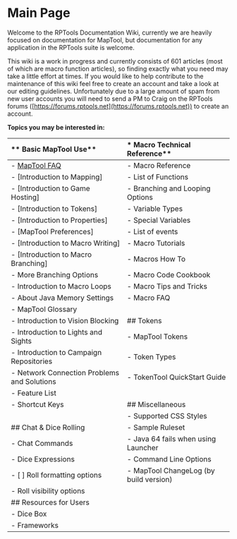 # Main Page
Welcome to the RPTools Documentation Wiki, currently we are heavily focused on documentation for MapTool, but documentation for any application in the RPTools suite is welcome.

This wiki is a work in progress and currently consists of 601 articles (most of which are macro function articles), so finding exactly what you need may take a little effort at times. If you would like to help contribute to the maintenance of this wiki feel free to create an account and take a look at our editing guidelines. Unfortunately due to a large amount of spam from new user accounts you will need to send a PM to Craig on the RPTools forums ([https://forums.rptools.net](https://forums.rptools.net)) to create an account.

**Topics you may be interested in:**

|** Basic MapTool Use**                              | * Macro Technical Reference**                       |
| :------------------------------------------------- | :-------------------------------------------------- |  
| - [MapTool FAQ](maptool_faq)                       | - Macro Reference                                   |
| - [Introduction to Mapping]                        | - List of Functions                                 |
| - [Introduction to Game Hosting]                   | - Branching and Looping Options                     |
| - [Introduction to Tokens]                         | - Variable Types                                    |
| - [Introduction to Properties]                     | - Special Variables                                 |
| - [MapTool Preferences]                            | - List of events                                    |
| - [Introduction to Macro Writing]                  | - Macro Tutorials                                   |
|   - [Introduction to Macro Branching]              | - Macros How To                                     |
|   - More Branching Options                         | - Macro Code Cookbook                               |
|   - Introduction to Macro Loops                    | - Macro Tips and Tricks                             |
| - About Java Memory Settings                       | - Macro FAQ                                         |
| - MapTool Glossary                                 |                                                     |
| - Introduction to Vision Blocking                  | ## Tokens                                           |
| - Introduction to Lights and Sights                | - MapTool Tokens                                    |
| - Introduction to Campaign Repositories            | - Token Types                                       |
| - Network Connection Problems and Solutions        | - TokenTool QuickStart Guide                        |
| - Feature List                                     |                                                     |
| - Shortcut Keys                                    | ## Miscellaneous                                    |
|                                                    | - Supported CSS Styles                              |
| ## Chat & Dice Rolling                             | - Sample Ruleset                                    |
| - Chat Commands                                    | - Java 64 fails when using Launcher                 |
| - Dice Expressions                                 | - Command Line Options                              |
| - [ ] Roll formatting options                      | - MapTool ChangeLog (by build version)              |
| - Roll visibility options                          |                                                     |
| ## Resources for Users                             |                                                     |
| - Dice Box                                         |                                                     |
| - Frameworks                                       |                                                     |
 
